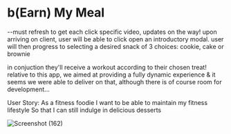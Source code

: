 # b(Earn) My Meal
 
--must refresh to get each click specific video, updates on the way!
upon arriving on client, user will be able to click open an introductory modal. user will then progress to selecting a desired snack of 3 choices: cookie, cake or brownie

in conjuction they'll receive a workout according to their chosen treat! relative to this app, we aimed at providing a fully dynamic experience & it seems we were able to deliver on that, although there is of course room for development...

 User Story:
As a fitness foodie
I want to be able to maintain my fitness lifestyle
So that I can still indulge in delicious desserts

![Screenshot (162)](https://user-images.githubusercontent.com/62162419/97794145-8b57d680-1bcc-11eb-82e6-a2d8e7d6fd61.png)



